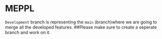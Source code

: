 # MEPPL
`Development` branch is representing the `main` (branch)where we are going to merge all the developed features. 
##Please make sure to create a seperate branch and work on it.
